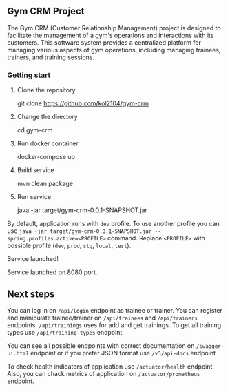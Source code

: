 ## Gym CRM Project

The Gym CRM (Customer Relationship Management) project is designed to facilitate the management of a gym's operations and interactions with its customers. This software system provides a centralized platform for managing various aspects of gym operations, including managing trainees, trainers, and training sessions.


### Getting start

1. Clone the repository


    git clone https://github.com/kol2104/gym-crm


2. Change the directory


    cd gym-crm


3. Run docker container


    docker-compose up


4. Build service


    mvn clean package


5. Run service


    java -jar target/gym-crm-0.0.1-SNAPSHOT.jar

By default, application runs with `dev` profile. 
To use another profile you can use `java -jar target/gym-crm-0.0.1-SNAPSHOT.jar --spring.profiles.active=<PROFILE>` command.
Replace `<PROFILE>` with possible profile (`dev`, `prod`, `stg`, `local`, `test`).

Service launched!

Service launched on 8080 port.

## Next steps

You can log in on `/api/login` endpoint as trainee or trainer. 
You can register and manipulate trainee/trainer on `/api/trainees` and `/api/trainers` endpoints.
`/api/trainings` uses for add and get trainings.
To get all training types use `/api/training-types` endpoint.

You can see all possible endpoints with correct 
documentation on `/swagger-ui.html` endpoint or if you prefer JSON format use `/v3/api-docs` endpoint

To check health indicators of application use `/actuator/health` endpoint.
Also, you can chack metrics of application on `/actuator/prometheus` endpoint.



